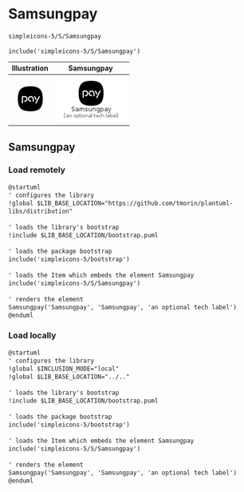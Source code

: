 # Samsungpay


```text
simpleicons-5/S/Samsungpay
```

```text
include('simpleicons-5/S/Samsungpay')
```



| Illustration | Samsungpay |
| :---: | :---: |
| ![illustration for Illustration](../../simpleicons-5/S/Samsungpay.png) | ![illustration for Samsungpay](../../simpleicons-5/S/Samsungpay.Local.png) |




## Samsungpay

### Load remotely
```plantuml
@startuml
' configures the library
!global $LIB_BASE_LOCATION="https://github.com/tmorin/plantuml-libs/distribution"

' loads the library's bootstrap
!include $LIB_BASE_LOCATION/bootstrap.puml

' loads the package bootstrap
include('simpleicons-5/bootstrap')

' loads the Item which embeds the element Samsungpay
include('simpleicons-5/S/Samsungpay')

' renders the element
Samsungpay('Samsungpay', 'Samsungpay', 'an optional tech label')
@enduml
```

### Load locally
```plantuml
@startuml
' configures the library
!global $INCLUSION_MODE="local"
!global $LIB_BASE_LOCATION="../.."

' loads the library's bootstrap
!include $LIB_BASE_LOCATION/bootstrap.puml

' loads the package bootstrap
include('simpleicons-5/bootstrap')

' loads the Item which embeds the element Samsungpay
include('simpleicons-5/S/Samsungpay')

' renders the element
Samsungpay('Samsungpay', 'Samsungpay', 'an optional tech label')
@enduml
```

